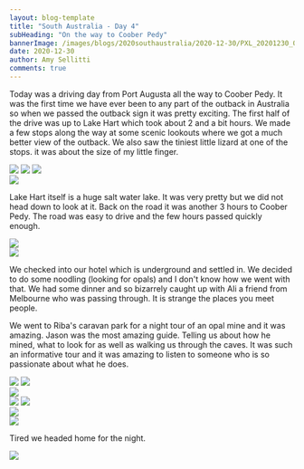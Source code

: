```yaml
---
layout: blog-template
title: "South Australia - Day 4"
subHeading: "On the way to Coober Pedy"
bannerImage: /images/blogs/2020southaustralia/2020-12-30/PXL_20201230_005037959.jpg_compressed.JPEG
date: 2020-12-30
author: Amy Sellitti
comments: true
---
```


Today was a driving day from Port Augusta all the way to Coober Pedy. It was the first time we have ever been to any part of the outback in Australia so when we passed the outback sign it was pretty exciting. The first half of the drive was up to Lake Hart which took about 2 and a bit hours. We made a few stops along the way at some scenic lookouts where we got a much better view of the outback. We also saw the tiniest little lizard at one of the stops. it was about the size of my little finger.

<div class="grid-2w-1l">
  <img src="/images/blogs/2020southaustralia/2020-12-30/PXL_20201230_004845949.jpg_compressed.JPEG"/>
  <img src="/images/blogs/2020southaustralia/2020-12-30/PXL_20201230_005037959.jpg_compressed.JPEG"/>
  <img src="/images/blogs/2020southaustralia/2020-12-30/PXL_20201230_004640406.MP.jpg_compressed.JPEG"/>
</div>
<div class="center-image"><img src="/images/blogs/2020southaustralia/2020-12-30/PXL_20201230_014951244.jpg_compressed.JPEG" /></div>

Lake Hart itself is a huge salt water lake. It was very pretty but we did not head down to look at it. Back on the road  it was another 3 hours to Coober Pedy. The road was easy to drive and the few hours passed quickly enough.

<div class="center-image"><img src="/images/blogs/2020southaustralia/2020-12-30/PXL_20201230_022810890~2.jpg_compressed.JPEG" /></div>
<div class="center-image"><img src="/images/blogs/2020southaustralia/2020-12-30/PXL_20201230_070600086.jpg_compressed.JPEG" /></div>

We checked into our hotel which is underground and settled in. We decided to do some noodling (looking for opals) and I don't know how we went with that. We had some dinner and so bizarrely caught up with Ali a friend from Melbourne who was passing through. It is strange the places you meet people. 

We went to Riba's caravan park for a night tour of an opal mine and it was amazing. Jason was the most amazing guide. Telling us about how he mined, what to look for as well as walking us through the caves. It was such an informative tour and it was amazing to listen to someone who is so passionate about what he does.

<div class="grid-2c">
  <img src="/images/blogs/2020southaustralia/2020-12-30/PXL_20201230_090824598.jpg_compressed.JPEG"/>
  <img src="/images/blogs/2020southaustralia/2020-12-30/PXL_20201230_091846496.jpg_compressed.JPEG"/>
</div>
<div class="center-image"><img src="/images/blogs/2020southaustralia/2020-12-30/PXL_20201230_091910468.jpg_compressed.JPEG" /></div>
<div class="grid-2c">
  <img src="/images/blogs/2020southaustralia/2020-12-30/PXL_20201230_091921777.jpg_compressed.JPEG"/>
  <img src="/images/blogs/2020southaustralia/2020-12-30/PXL_20201230_101816380.jpg_compressed.JPEG"/>
</div>
<div class="center-image"><img src="/images/blogs/2020southaustralia/2020-12-30/PXL_20201230_093233783.jpg_compressed.JPEG" /></div>
<div class="center-image"><img src="/images/blogs/2020southaustralia/2020-12-30/PXL_20201230_104827063.jpg_compressed.JPEG" /></div>

Tired we headed home for the night.
 
<div class="center-image"><img src="/images/blogs/2020southaustralia/2020-12-30/PXL_20201230_105215286.jpg_compressed.JPEG" /></div>







